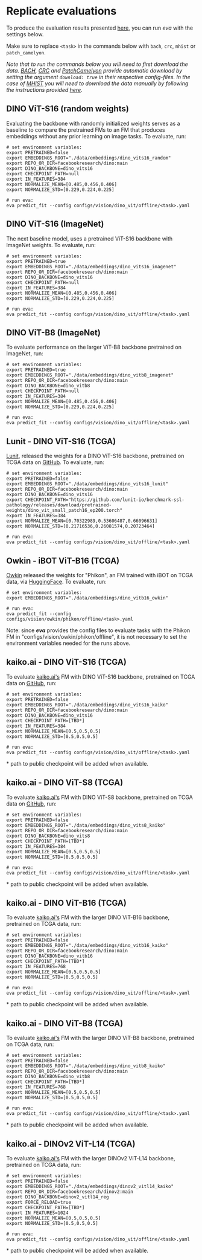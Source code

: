 # Replicate evaluations

To produce the evaluation results presented [here](../index.md), you can run *eva* with the settings below.

Make sure to replace `<task>` in the commands below with `bach`, `crc`, `mhist` or `patch_camelyon`.

*Note that to run the commands below you will need to first download the data. [BACH](../../datasets/bach.md), [CRC](../../datasets/crc.md) and [PatchCamelyon](../../datasets/patch_camelyon.md) provide automatic download by setting the argument `download: true` in their respective config-files. In the case of [MHIST](../../datasets/mhist.md) you will need to download the data manually by following the instructions provided [here](../../datasets/mhist.md#download-and-preprocessing).*

## DINO ViT-S16 (random weights)

Evaluating the backbone with randomly initialized weights serves as a baseline to compare the pretrained FMs 
to an FM that produces embeddings without any prior learning on image tasks. To evaluate, run:

```
# set environment variables:
export PRETRAINED=false
export EMBEDDINGS_ROOT="./data/embeddings/dino_vits16_random"
export REPO_OR_DIR=facebookresearch/dino:main
export DINO_BACKBONE=dino_vits16
export CHECKPOINT_PATH=null
export IN_FEATURES=384
export NORMALIZE_MEAN=[0.485,0.456,0.406]
export NORMALIZE_STD=[0.229,0.224,0.225]

# run eva:
eva predict_fit --config configs/vision/dino_vit/offline/<task>.yaml
```

## DINO ViT-S16 (ImageNet)

The next baseline model, uses a pretrained ViT-S16 backbone with ImageNet weights. To evaluate, run:

```
# set environment variables:
export PRETRAINED=true
export EMBEDDINGS_ROOT="./data/embeddings/dino_vits16_imagenet"
export REPO_OR_DIR=facebookresearch/dino:main
export DINO_BACKBONE=dino_vits16
export CHECKPOINT_PATH=null
export IN_FEATURES=384
export NORMALIZE_MEAN=[0.485,0.456,0.406]
export NORMALIZE_STD=[0.229,0.224,0.225]

# run eva:
eva predict_fit --config configs/vision/dino_vit/offline/<task>.yaml
```

## DINO ViT-B8 (ImageNet)

To evaluate performance on the larger ViT-B8 backbone pretrained on ImageNet, run:
```
# set environment variables:
export PRETRAINED=true
export EMBEDDINGS_ROOT="./data/embeddings/dino_vitb8_imagenet"
export REPO_OR_DIR=facebookresearch/dino:main
export DINO_BACKBONE=dino_vitb8
export CHECKPOINT_PATH=null
export IN_FEATURES=384
export NORMALIZE_MEAN=[0.485,0.456,0.406]
export NORMALIZE_STD=[0.229,0.224,0.225]

# run eva:
eva predict_fit --config configs/vision/dino_vit/offline/<task>.yaml
```

## Lunit - DINO ViT-S16 (TCGA)

[Lunit](https://www.lunit.io/en), released the weights for a DINO ViT-S16 backbone, pretrained on TCGA data
on [GitHub](https://github.com/lunit-io/benchmark-ssl-pathology/releases/). To evaluate, run:

```
# set environment variables:
export PRETRAINED=false
export EMBEDDINGS_ROOT="./data/embeddings/dino_vits16_lunit"
export REPO_OR_DIR=facebookresearch/dino:main
export DINO_BACKBONE=dino_vits16
export CHECKPOINT_PATH="https://github.com/lunit-io/benchmark-ssl-pathology/releases/download/pretrained-weights/dino_vit_small_patch16_ep200.torch"
export IN_FEATURES=384
export NORMALIZE_MEAN=[0.70322989,0.53606487,0.66096631]
export NORMALIZE_STD=[0.21716536,0.26081574,0.20723464]

# run eva:
eva predict_fit --config configs/vision/dino_vit/offline/<task>.yaml
```

## Owkin - iBOT ViT-B16 (TCGA)

[Owkin](https://www.owkin.com/) released the weights for "Phikon", an FM trained with iBOT on TCGA data, via
[HuggingFace](https://huggingface.co/owkin/phikon). To evaluate, run:

```
# set environment variables:
export EMBEDDINGS_ROOT="./data/embeddings/dino_vitb16_owkin"

# run eva:
eva predict_fit --config configs/vision/owkin/phikon/offline/<task>.yaml
```

Note: since ***eva*** provides the config files to evaluate tasks with the Phikon FM in 
"configs/vision/owkin/phikon/offline", it is not necessary to set the environment variables needed for
the runs above.

## kaiko.ai - DINO ViT-S16 (TCGA)

To evaluate [kaiko.ai's](https://www.kaiko.ai/) FM with DINO ViT-S16 backbone, pretrained on TCGA data 
on [GitHub](https://github.com/lunit-io/benchmark-ssl-pathology/releases/), run:

```
# set environment variables:
export PRETRAINED=false
export EMBEDDINGS_ROOT="./data/embeddings/dino_vits16_kaiko"
export REPO_OR_DIR=facebookresearch/dino:main
export DINO_BACKBONE=dino_vits16
export CHECKPOINT_PATH=[TBD*]
export IN_FEATURES=384
export NORMALIZE_MEAN=[0.5,0.5,0.5]
export NORMALIZE_STD=[0.5,0.5,0.5]

# run eva:
eva predict_fit --config configs/vision/dino_vit/offline/<task>.yaml
```

\* path to public checkpoint will be added when available.

## kaiko.ai - DINO ViT-S8 (TCGA)

To evaluate [kaiko.ai's](https://www.kaiko.ai/) FM with DINO ViT-S8 backbone, pretrained on TCGA data 
on [GitHub](https://github.com/lunit-io/benchmark-ssl-pathology/releases/), run:

```
# set environment variables:
export PRETRAINED=false
export EMBEDDINGS_ROOT="./data/embeddings/dino_vits8_kaiko"
export REPO_OR_DIR=facebookresearch/dino:main
export DINO_BACKBONE=dino_vits8
export CHECKPOINT_PATH=[TBD*]
export IN_FEATURES=384
export NORMALIZE_MEAN=[0.5,0.5,0.5]
export NORMALIZE_STD=[0.5,0.5,0.5]

# run eva:
eva predict_fit --config configs/vision/dino_vit/offline/<task>.yaml
```

\* path to public checkpoint will be added when available.

## kaiko.ai - DINO ViT-B16 (TCGA)

To evaluate [kaiko.ai's](https://www.kaiko.ai/) FM with the larger DINO ViT-B16 backbone, pretrained on TCGA data,
run:

```
# set environment variables:
export PRETRAINED=false
export EMBEDDINGS_ROOT="./data/embeddings/dino_vitb16_kaiko"
export REPO_OR_DIR=facebookresearch/dino:main
export DINO_BACKBONE=dino_vitb16
export CHECKPOINT_PATH=[TBD*]
export IN_FEATURES=768
export NORMALIZE_MEAN=[0.5,0.5,0.5]
export NORMALIZE_STD=[0.5,0.5,0.5]

# run eva:
eva predict_fit --config configs/vision/dino_vit/offline/<task>.yaml
```

\* path to public checkpoint will be added when available.

## kaiko.ai - DINO ViT-B8 (TCGA)

To evaluate [kaiko.ai's](https://www.kaiko.ai/) FM with the larger DINO ViT-B8 backbone, pretrained on TCGA data,
run:

```
# set environment variables:
export PRETRAINED=false
export EMBEDDINGS_ROOT="./data/embeddings/dino_vitb8_kaiko"
export REPO_OR_DIR=facebookresearch/dino:main
export DINO_BACKBONE=dino_vitb8
export CHECKPOINT_PATH=[TBD*]
export IN_FEATURES=768
export NORMALIZE_MEAN=[0.5,0.5,0.5]
export NORMALIZE_STD=[0.5,0.5,0.5]

# run eva:
eva predict_fit --config configs/vision/dino_vit/offline/<task>.yaml
```

\* path to public checkpoint will be added when available.

## kaiko.ai - DINOv2 ViT-L14 (TCGA)

To evaluate [kaiko.ai's](https://www.kaiko.ai/) FM with the larger DINOv2 ViT-L14 backbone, pretrained on TCGA data,
run:

```
# set environment variables:
export PRETRAINED=false
export EMBEDDINGS_ROOT="./data/embeddings/dinov2_vitl14_kaiko"
export REPO_OR_DIR=facebookresearch/dinov2:main
export DINO_BACKBONE=dinov2_vitl14_reg
export FORCE_RELOAD=true
export CHECKPOINT_PATH=[TBD*]
export IN_FEATURES=1024
export NORMALIZE_MEAN=[0.5,0.5,0.5]
export NORMALIZE_STD=[0.5,0.5,0.5]

# run eva:
eva predict_fit --config configs/vision/dino_vit/offline/<task>.yaml
```

\* path to public checkpoint will be added when available.